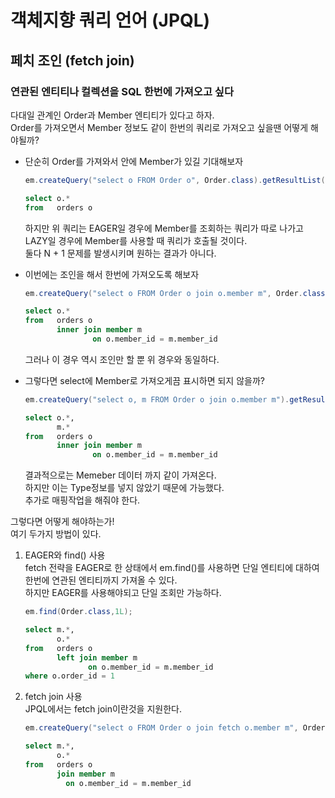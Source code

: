 # 객체지향 쿼리 언어 (JPQL)

## 페치 조인 (fetch join)

### 연관된 엔티티나 컬렉션을 SQL 한번에 가져오고 싶다
다대일 관계인 Order과 Member 엔티티가 있다고 하자.  
Order를 가져오면서 Member 정보도 같이 한번의 쿼리로 가져오고 싶을땐 어떻게 해야될까?  
  
* 단순히 Order를 가져와서 안에 Member가 있길 기대해보자
  ```java
  em.createQuery("select o FROM Order o", Order.class).getResultList();
  ```
  ```sql
  select o.* 
  from   orders o 
  ```
  하지만 위 쿼리는 EAGER일 경우에 Member를 조회하는 쿼리가 따로 나가고  
  LAZY일 경우에 Member를 사용할 때 쿼리가 호출될 것이다.  
  둘다 N + 1 문제를 발생시키며 원하는 결과가 아니다.  
  
* 이번에는 조인을 해서 한번에 가져오도록 해보자  
  ```java
  em.createQuery("select o FROM Order o join o.member m", Order.class).getResultList();
  ```
  ```sql
  select o.* 
  from   orders o 
         inner join member m 
                 on o.member_id = m.member_id 
  ```
  그러나 이 경우 역시 조인만 할 뿐 위 경우와 동일하다.  
  
* 그렇다면 select에  Member로 가져오게끔 표시하면 되지 않을까?
  ```java
  em.createQuery("select o, m FROM Order o join o.member m").getResultList();
  ```
  ```sql
  select o.*,
         m.*
  from   orders o 
         inner join member m 
                 on o.member_id = m.member_id 
  ```
  결과적으로는 Memeber 데이터 까지 같이 가져온다.  
  하지만 이는 Type정보를 넣지 않았기 때문에 가능했다.  
  추가로 매핑작업을 해줘야 한다.  
  
그렇다면 어떻게 해야하는가!  
여기 두가지 방법이 있다.  

1. EAGER와 find() 사용  
    fetch 전략을 EAGER로 한 상태에서 em.find()를 사용하면 단일 엔티티에 대하여 한번에 연관된 엔티티까지 가져올 수 있다.  
    하지만 EAGER를 사용해야되고 단일 조회만 가능하다.  
    ```java
    em.find(Order.class,1L);
    ```
    ```sql
    select m.*, 
           o.* 
    from   orders o 
           left join member m 
                  on o.member_id = m.member_id 
    where o.order_id = 1
    ```
2. fetch join 사용  
    JPQL에서는 fetch join이란것을 지원한다.  
    ```java
    em.createQuery("select o FROM Order o join fetch o.member m", Order.class).getResultList();
    ```
    ```sql
    select m.*, 
           o.* 
    from   orders o 
           join member m 
             on o.member_id = m.member_id 
    ```
